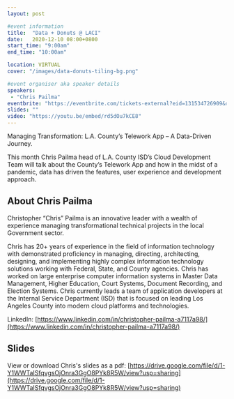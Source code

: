 ```yaml
---
layout: post

#event information
title:  "Data + Donuts @ LACI"
date:   2020-12-10 08:00+0800
start_time: "9:00am"
end_time: "10:00am"

location: VIRTUAL
cover: "/images/data-donuts-tiling-bg.png"

#event organiser aka speaker details
speakers: 
 - "Chris Pailma"
eventbrite: "https://eventbrite.com/tickets-external?eid=131534726909&ref=etckt"
slides: ""
video: "https://youtu.be/embed/rd5dOu7kCE8"
---
```


Managing Transformation: L.A. County’s Telework App – A Data-Driven Journey.

This month Chris Pailma head of L.A. County ISD’s Cloud Development Team will talk about the County’s Telework App and how in the midst of a pandemic, data has driven the features, user experience and development approach.

## About Chris Pailma

Christopher “Chris” Pailma is an innovative leader with a wealth of experience managing transformational technical projects in the local Government sector. 

Chris has 20+ years of experience in the field of information technology with demonstrated proficiency in managing, directing, architecting, designing, and implementing highly complex information technology solutions working with Federal, State, and County agencies. Chris has worked on large enterprise computer information systems in Master Data Management, Higher Education, Court Systems, Document Recording, and Election Systems. Chris currently leads a team of application developers at the Internal Service Department (ISD) that is focused on leading Los Angeles County into modern cloud platforms and technologies.

LinkedIn: [https://www.linkedin.com/in/christopher-pailma-a7117a98/](https://www.linkedin.com/in/christopher-pailma-a7117a98/)

## Slides

View or download Chris's slides as a pdf: [https://drive.google.com/file/d/1-Y1WWTaISfqvgsOjOnra3GgO8PYk8R5W/view?usp=sharing](https://drive.google.com/file/d/1-Y1WWTaISfqvgsOjOnra3GgO8PYk8R5W/view?usp=sharing)